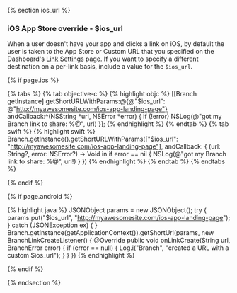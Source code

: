  <!--- $ios_url -->
{% section ios_url %}
### iOS App Store override - $ios_url

When a user doesn't have your app and clicks a link on iOS, by default the user is taken to the App Store or Custom URL that you specified on the Dashboard's [Link Settings](https://dashboard.branch.io/#/settings/link) page. If you want to specify a different destination on a per-link basis, include a value for the `$ios_url`.

<!---    iOS -->
{% if page.ios %}

{% tabs %}
{% tab objective-c %}
{% highlight objc %}
[[Branch getInstance] getShortURLWithParams:@{@"$ios_url": @"http://myawesomesite.com/ios-app-landing-page"} andCallback:^(NSString *url, NSError *error) {
    if (!error) NSLog(@"got my Branch link to share: %@", url)
}];
{% endhighlight %}
{% endtab %}
{% tab swift %}
{% highlight swift %}
Branch.getInstance().getShortURLWithParams(["$ios_url": "http://myawesomesite.com/ios-app-landing-page"], andCallback: { (url: String?, error: NSError?) -> Void in
    if error == nil {
        NSLog(@"got my Branch link to share: %@", url!)
    }
})
{% endhighlight %}
{% endtab %}
{% endtabs %}

{% endif %}
<!---    /iOS -->


<!---    Android -->
{% if page.android %}

{% highlight java %}
JSONObject params = new JSONObject();
try {
    params.put("$ios_url", "http://myawesomesite.com/ios-app-landing-page");
} catch (JSONException ex) { }
Branch.getInstance(getApplicationContext()).getShortUrl(params, new BranchLinkCreateListener() {
    @Override
    public void onLinkCreate(String url, BranchError error) {
        if (error == null) {
            Log.i("Branch", "created a URL with a custom $ios_url");
        }
    }
})
{% endhighlight %}

{% endif %}
<!---    /Android -->

 {% endsection %}
 <!--- /$ios_url -->